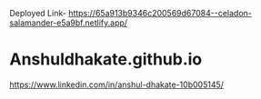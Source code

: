 Deployed Link- 
https://65a913b9346c200569d67084--celadon-salamander-e5a9bf.netlify.app/
# Anshuldhakate.github.io
https://www.linkedin.com/in/anshul-dhakate-10b005145/
